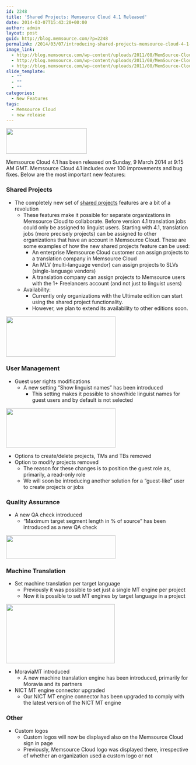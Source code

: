 ```yaml
---
id: 2248
title: 'Shared Projects: Memsource Cloud 4.1 Released'
date: 2014-03-07T15:43:20+00:00
author: admin
layout: post
guid: http://blog.memsource.com/?p=2248
permalink: /2014/03/07/introducing-shared-projects-memsource-cloud-4-1-release/
image_link:
  - http://blog.memsource.com/wp-content/uploads/2011/08/MemSource-Cloud.png
  - http://blog.memsource.com/wp-content/uploads/2011/08/MemSource-Cloud.png
  - http://blog.memsource.com/wp-content/uploads/2011/08/MemSource-Cloud.png
slide_template:
  - ""
  - ""
  - ""
categories:
  - New Features
tags:
  - Memsource Cloud
  - new release
---
```

[<img class=" alignleft" title="Memsource Cloud – medium" src="/wp-content/uploads/2012/08/MemSource-Cloud-–-medium.png" alt="" width="221" height="70" />](http://www.memsource.com/)

Memsource Cloud 4.1 has been released on Sunday, 9 March 2014 at 9:15 AM GMT. Memsource Cloud 4.1 includes over 100 improvements and bug fixes. Below are the most important new features:<!--more-->

### Shared Projects

  * The completely new set of [shared projects](http://wiki.memsource.com/wiki/MemSource_Cloud_User_Manual#Shared_Projects) features are a bit of a revolution 
      * These features make it possible for separate organizations in Memsource Cloud to collaborate. Before version 4.1 translation jobs could only be assigned to linguist users. Starting with 4.1, translation jobs (more precisely projects) can be assigned to other organizations that have an account in Memsource Cloud. These are some examples of how the new shared projects feature can be used: 
          * An enterprise Memsource Cloud customer can assign projects to a translation company in Memsource Cloud
          * An MLV (multi-language vendor) can assign projects to SLVs (single-language vendors)
          * A translation company can assign projects to Memsource users with the 1+ Freelancers account (and not just to linguist users)
      * Availability: 
          * Currently only organizations with the Ultimate edition can start using the shared project functionality.
          * However, we plan to extend its availability to other editions soon.

[<img class="alignnone size-medium wp-image-2258" title="assign-vendor" src="/wp-content/uploads/2014/03/assign-vendor-300x110.png" alt="" width="300" height="110" />](/wp-content/uploads/2014/03/assign-vendor.png)

### User Management

  * Guest user rights modifications 
      * A new setting &#8220;Show linguist names&#8221; has been introduced 
          * This setting makes it possible to show/hide linguist names for guest users and by default is not selected

[<img class="alignnone size-medium wp-image-2253" title="show-linguists" src="/wp-content/uploads/2014/03/show-linguists-300x108.png" alt="" width="300" height="108" />](/wp-content/uploads/2014/03/show-linguists.png)

  * Options to create/delete projects, TMs and TBs removed
  * Option to modify projects removed 
      * The reason for these changes is to position the guest role as, primarily, a read-only role
      * We will soon be introducing another solution for a &#8220;guest-like&#8221; user to create projects or jobs

### Quality Assurance

  * A new QA check introduced 
      * &#8220;Maximum target segment length in % of source&#8221; has been introduced as a new QA check

[<img class="alignnone size-medium wp-image-2252" title="max-target" src="/wp-content/uploads/2014/03/max-target-300x64.png" alt="" width="300" height="64" />](/wp-content/uploads/2014/03/max-target.png)

### Machine Translation

  * Set machine translation per target language 
      * Previously it was possible to set just a single MT engine per project
      * Now it is possible to set MT engines by target language in a project

[<img class="alignnone size-full wp-image-2250" title="mt-per-target" src="/wp-content/uploads/2014/03/mt-per-target.png" alt="" width="298" height="162" />](/wp-content/uploads/2014/03/mt-per-target.png)

  * MoraviaMT introduced 
      * A new machine translation engine has been introduced, primarily for Moravia and its partners
  * NICT MT engine connector upgraded 
      * Our NICT MT engine connector has been upgraded to comply with the latest version of the NICT MT engine

### Other

  * Custom logos 
      * Custom logos will now be displayed also on the Memsource Cloud sign in page
      * Previously, Memsource Cloud logo was displayed there, irrespective of whether an organization used a custom logo or not